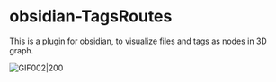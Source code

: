 # obsidian-TagsRoutes
This is a plugin for obsidian, to visualize files and tags as nodes in 3D graph.

![GIF002|200](https://github.com/kctekn/obsidian-TagsRoutes/assets/32674595/a4d3845d-13f7-4d6b-8555-7a37cb5a7ade)
